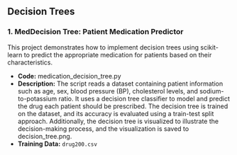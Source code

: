 ## Decision Trees

### 1. MedDecision Tree: Patient Medication Predictor

This project demonstrates how to implement decision trees using scikit-learn to predict the appropriate medication for patients based on their characteristics.

- **Code:** medication_decision_tree.py
- **Description:** The script reads a dataset containing patient information such as age, sex, blood pressure (BP), cholesterol levels, and sodium-to-potassium ratio. It uses a decision tree classifier to model and predict the drug each patient should be prescribed. The decision tree is trained on the dataset, and its accuracy is evaluated using a train-test split approach. Additionally, the decision tree is visualized to illustrate the decision-making process, and the visualization is saved to decision_tree.png.
- **Training Data:** `drug200.csv`

